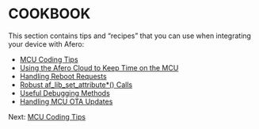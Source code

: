 # COOKBOOK

This section contains tips and “recipes” that you can use when integrating your device with Afero:

- [MCU Coding Tips](https://developer.afero.io/MCUCodingTips)
- [Using the Afero Cloud to Keep Time on the MCU](https://developer.afero.io/SetMCUTime)
- [Handling Reboot Requests](https://developer.afero.io/RebootRequests)
- [Robust af_lib_set_attribute*() Calls](https://developer.afero.io/RobustafLibSet)
- [Useful Debugging Methods](https://developer.afero.io/DebugMethods)
- [Handling MCU OTA Updates](https://developer.afero.io/MCU_OTA)

 Next: [MCU Coding Tips](https://developer.afero.io/MCUCodingTips)